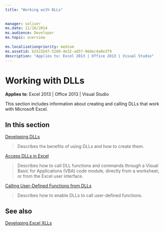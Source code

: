 ```yaml
---
title: "Working with DLLs"
 
 
manager: soliver
ms.date: 11/16/2014
ms.audience: Developer
ms.topic: overview
 
ms.localizationpriority: medium
ms.assetid: b2522b47-5260-4e32-ad57-96dec4a0e3f9
description: "Applies to: Excel 2013 | Office 2013 | Visual Studio"
---
```


# Working with DLLs

 **Applies to**: Excel 2013 | Office 2013 | Visual Studio 
  
This section includes information about creating and calling DLLs that work with Microsoft Excel.
  
## In this section

[Developing DLLs](developing-dlls.md)
  
> Describes the benefits of using DLLs and how to create them.
    
[Access DLLs in Excel](how-to-access-dlls-in-excel.md)
  
> Describes how to call DLL functions and commands through a Visual Basic for Applications (VBA) code module, directly from a worksheet, or from the Excel user interface. 
    
[Calling User-Defined Functions from DLLs](calling-user-defined-functions-from-dlls.md)
  
> Describes how to enable DLLs to call user-defined functions.
    
## See also



[Developing Excel XLLs](developing-excel-xlls.md)

